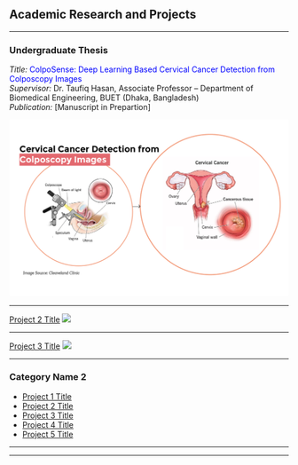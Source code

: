 ## Academic Research and Projects

---

### Undergraduate Thesis

_Title:_ <span style="color:blue">ColpoSense: Deep Learning Based Cervical Cancer Detection from Colposcopy Images</span>
<br>
_Supervisor:_ Dr. Taufiq Hasan, Associate Professor – Department of Biomedical Engineering, BUET (Dhaka, Bangladesh)
<br>
_Publication:_ [Manuscript in Prepartion]

![Image](Images/Thesis_1.png?raw=true")

---
[Project 2 Title](/pdf/sample_presentation.pdf)
<img src="images/dummy_thumbnail.jpg?raw=true"/>

---
[Project 3 Title](http://example.com/)
<img src="images/dummy_thumbnail.jpg?raw=true"/>

---

### Category Name 2

- [Project 1 Title](http://example.com/)
- [Project 2 Title](http://example.com/)
- [Project 3 Title](http://example.com/)
- [Project 4 Title](http://example.com/)
- [Project 5 Title](http://example.com/)

---




---
